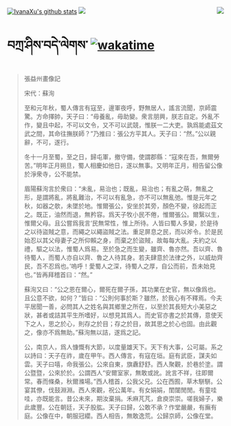 [![IvanaXu's github stats](https://github-readme-stats.vercel.app/api?username=IvanaXu&show_icons=true&theme=vue-dark)](https://github.com/anuraghazra/github-readme-stats)
<img align="right" src="https://github-readme-stats.vercel.app/api/top-langs/?username=IvanaXu&langs_count=8&theme=graywhite" />
<img src="https://github-readme-stats.vercel.app/api/wakatime?username=IvanaXu&layout=compact&langs_count=8&theme=vue-dark&custom_title=Programming~Times/SinceJul.29.2021" />
# བཀྲ་ཤིས་བདེ་ལེགས་	[![wakatime](https://wakatime.com/badge/user/5043ee4a-e361-4607-9d47-d557f2005d05.svg)](https://wakatime.com/@5043ee4a-e361-4607-9d47-d557f2005d05)
> 張益州畫像記
> 
> 宋代：蘇洵 
> 
> 至和元年秋，蜀人傳言有寇至，邊軍夜呼，野無居人，謠言流聞，京師震驚。方命擇帥，天子曰：“毋養亂，毋助變。衆言朋興，朕志自定。外亂不作，變且中起，不可以文令，又不可以武競，惟朕一二大吏。孰爲能處茲文武之間，其命往撫朕師？”乃推曰：張公方平其人。天子曰：“然。”公以親辭，不可，遂行。
> 
> 冬十一月至蜀，至之日，歸屯軍，撤守備，使謂郡縣：“寇來在吾，無爾勞苦。”明年正月朔旦，蜀人相慶如他日，遂以無事。又明年正月，相告留公像於淨衆寺，公不能禁。
> 
> 眉陽蘇洵言於衆曰：“未亂，易治也；既亂，易治也；有亂之萌，無亂之形，是謂將亂，將亂難治，不可以有亂急，亦不可以無亂弛。惟是元年之秋，如器之欹，未墜於地。惟爾張公，安坐於其旁，顏色不變，徐起而正之。既正，油然而退，無矜容。爲天子牧小民不倦，惟爾張公。爾繄以生，惟爾父母。且公嘗爲我言‘民無常性，惟上所待。人皆曰蜀人多變，於是待之以待盜賊之意，而繩之以繩盜賊之法。重足屏息之民，而以斧令。於是民始忍以其父母妻子之所仰賴之身，而棄之於盜賊，故每每大亂。夫約之以禮，驅之以法，惟蜀人爲易。至於急之而生變，雖齊、魯亦然。吾以齊、魯待蜀人，而蜀人亦自以齊、魯之人待其身。若夫肆意於法律之外，以威劫齊民，吾不忍爲也。’嗚呼！愛蜀人之深，待蜀人之厚，自公而前，吾未始見也。”皆再拜稽首曰：“然。”
> 
> 蘇洵又曰：“公之恩在爾心，爾死在爾子孫，其功業在史官，無以像爲也。且公意不欲，如何？”皆曰：“公則何事於斯？雖然，於我心有不釋焉。今夫平居聞一善，必問其人之姓名與其鄉里之所在，以至於其長短大小美惡之狀，甚者或詰其平生所嗜好，以想見其爲人。而史官亦書之於其傳，意使天下之人，思之於心，則存之於目；存之於目，故其思之於心也固。由此觀之，像亦不爲無助。”蘇洵無以詰，遂爲之記。
> 
> 公，南京人，爲人慷慨有大節，以度量雄天下。天下有大事，公可屬。系之以詩曰：天子在祚，歲在甲午。西人傳言，有寇在垣。庭有武臣，謀夫如雲。天子曰嘻，命我張公。公來自東，旗纛舒舒。西人聚觀，於巷於塗。謂公暨暨，公來於於。公謂西人“安爾室家，無敢或訛。訛言不祥，往即爾常。春而條桑，秋爾滌場。”西人稽首，公我父兄。公在西囿，草木駢駢。公宴其僚，伐鼓淵淵。西人來觀，祝公萬年。有女娟娟，閨闥閒閒。有童哇哇，亦既能言。昔公未來，期汝棄捐。禾麻芃芃，倉庾崇崇。嗟我婦子，樂此歲豐。公在朝廷，天子股肱。天子曰歸，公敢不承？作堂嚴嚴，有廡有庭。公像在中，朝服冠纓。西人相告，無敢逸荒。公歸京師，公像在堂。
>